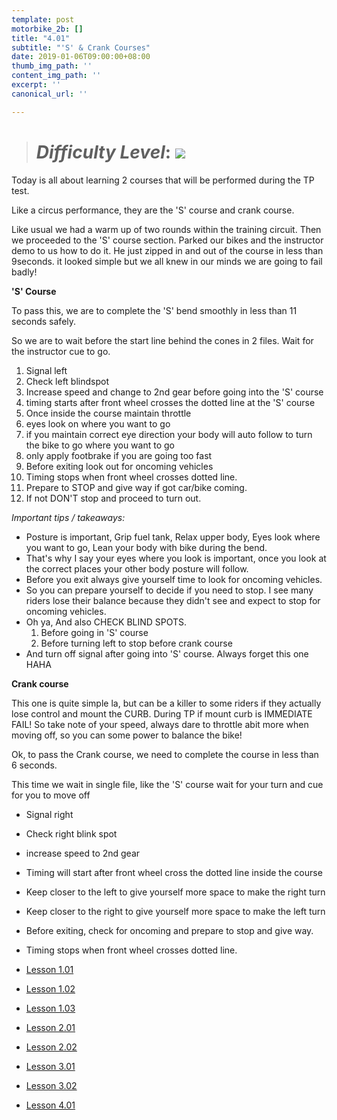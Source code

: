 ```yaml
---
template: post
motorbike_2b: []
title: "4.01"
subtitle: "'S' & Crank Courses"
date: 2019-01-06T09:00:00+08:00
thumb_img_path: ''
content_img_path: ''
excerpt: ''
canonical_url: ''

---
```

> # **_Difficulty Level_**: ![](/images/try-harder.png)

Today is all about learning 2 courses that will be performed during the TP test.

Like a circus performance, they are the 'S' course and crank course.

Like usual we had a warm up of two rounds within the training circuit. Then we proceeded to the 'S' course section. Parked our bikes and the instructor demo to us how to do it. He just zipped in and out of the course in less than 9seconds. it looked simple but we all knew in our minds we are going to fail badly!

**'S' Course**

To pass this, we are to complete the 'S' bend smoothly in less than 11 seconds safely.

So we are to wait before the start line behind the cones in 2 files. Wait for the instructor cue to go.

 1. Signal left
 2. Check left blindspot
 3. Increase speed and change to 2nd gear before going into the 'S' course
 4. timing starts after front wheel crosses the dotted line at the 'S' course
 5. Once inside the course maintain throttle
 6. eyes look on where you want to go
 7. if you maintain correct eye direction your body will auto follow to turn the bike to go where you want to go
 8. only apply footbrake if you are going too fast
 9. Before exiting look out for oncoming vehicles
10. Timing stops when front wheel crosses dotted line.
11. Prepare to STOP and give way if got car/bike coming.
12. If not DON'T stop and proceed to turn out.

_Important tips / takeaways:_

* Posture is important, Grip fuel tank, Relax upper body, Eyes look where you want to go, Lean your body with bike during the bend.
* That's why I say your eyes where you look is important, once you look at the correct places your other body posture will follow.
* Before you exit always give yourself time to look for oncoming vehicles.
* So you can prepare yourself to decide if you need to stop. I see many riders lose their balance because they didn't see and expect to stop for oncoming vehicles.
* Oh ya, And also CHECK BLIND SPOTS.
  1. Before going in 'S' course
  2. Before turning left to stop before crank course
* And turn off signal after going into 'S' course. Always forget this one HAHA

**Crank course**

This one is quite simple la, but can be a killer to some riders if they actually lose control and mount the CURB. During TP if mount curb is IMMEDIATE FAIL! So take note of your speed, always dare to throttle abit more when moving off, so you can some power to balance the bike!

Ok, to pass the Crank course, we need to complete the course in less than 6 seconds.

This time we wait in single file, like the 'S' course wait for your turn and cue for you to move off

* Signal right
* Check right blink spot
* increase speed to 2nd gear
* Timing will start after front wheel cross the dotted line inside the course
* Keep closer to the left to give yourself more space to make the right turn
* Keep closer to the right to give yourself more space to make the left turn
* Before exiting, check for oncoming and prepare to stop and give way.
* Timing stops when front wheel crosses dotted line.

* [Lesson 1.01](https://gatsbygg.netlify.app/posts/BBDC_2B_1.01/)
* [Lesson 1.02](https://gatsbygg.netlify.app/posts/subject-1-02/)
* [Lesson 1.03](https://gatsbygg.netlify.app/posts/subject-1-03/)
* [Lesson 2.01](https://gatsbygg.netlify.app/posts/2-01/)
* [Lesson 2.02](https://gatsbygg.netlify.app/posts/2b-2-02/)
* [Lesson 3.01](https://gatsbygg.netlify.app/posts/2b-3-01/)
* [Lesson 3.02](https://gatsbygg.netlify.app/posts/2b-3-02/)
* [Lesson 4.01](https://gatsbygg.netlify.app/posts/2b-4-01/)
